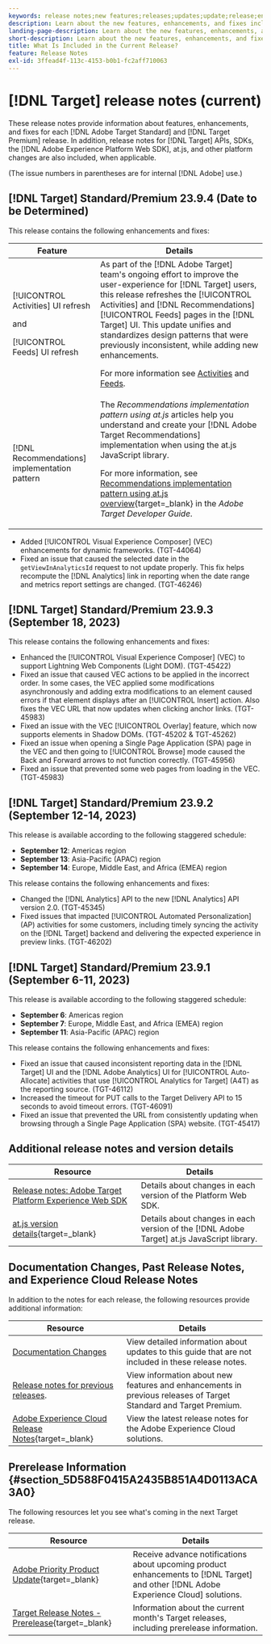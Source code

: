 ```yaml
---
keywords: release notes;new features;releases;updates;update;release;enhancement;enhancements;fixes;bug fixes;updates 
description: Learn about the new features, enhancements, and fixes included in the current release of [!DNL Adobe Target], including SDKs, APIs, and JavaScript libraries.
landing-page-description: Learn about the new features, enhancements, and fixes included in the current release of [!DNL Adobe Target].
short-description: Learn about the new features, enhancements, and fixes included in the current release of [!DNL Adobe Target].
title: What Is Included in the Current Release?
feature: Release Notes
exl-id: 3ffead4f-113c-4153-b0b1-fc2aff710063
---
```

# [!DNL Target] release notes (current)

These release notes provide information about features, enhancements, and fixes for each [!DNL Adobe Target Standard] and [!DNL Target Premium] release. In addition, release notes for [!DNL Target] APIs, SDKs, the [!DNL Adobe Experience Platform Web SDK], at.js, and other platform changes are also included, when applicable.

(The issue numbers in parentheses are for internal [!DNL Adobe] use.)

## [!DNL Target] Standard/Premium 23.9.4 (Date to be Determined)

This release contains the following enhancements and fixes:

|Feature|Details|
| --- | --- |
|[!UICONTROL Activities] UI refresh<P>and<P>[!UICONTROL Feeds] UI refresh|As part of the [!DNL Adobe Target] team's ongoing effort to improve the user-experience for [!DNL Target] users, this release refreshes the [!UICONTROL Activities] and [!DNL Recommendations] [!UICONTROL Feeds] pages in the [!DNL Target] UI. This update unifies and standardizes design patterns that were previously inconsistent, while adding new enhancements.<P>For more information see [Activities](/help/main/c-activities/activities.md) and [Feeds](/help/main/c-recommendations/c-products/feeds.md).|
|[!DNL Recommendations] implementation pattern|The *Recommendations implementation pattern using at.js* articles help you understand and create your [!DNL Adobe Target Recommendations] implementation when using the at.js JavaScript library.<P>For more information, see [Recommendations implementation pattern using at.js overview](https://experienceleague.adobe.com/docs/target-dev/developer/implementation-patterns/atjs/recs-implementation-pattern-atjs.html){target=_blank} in the *Adobe Target Developer Guide*.|

* Added [!UICONTROL Visual Experience Composer] (VEC) enhancements for dynamic frameworks. (TGT-44064)
* Fixed an issue that caused the selected date in the `getViewInAnalyticsId` request to not update properly. This fix helps recompute the [!DNL Analytics] link in reporting when the date range and metrics report settings are changed. (TGT-46246)

## [!DNL Target] Standard/Premium 23.9.3 (September 18, 2023)

This release contains the following enhancements and fixes:

* Enhanced the [!UICONTROL Visual Experience Composer] (VEC) to support Lightning Web Components (Light DOM). (TGT-45422)
* Fixed an issue that caused VEC actions to be applied in the incorrect order. In some cases, the VEC applied some modifications asynchronously and adding extra modifications to an element caused errors if that element displays after an [!UICONTROL Insert] action. Also fixes the VEC URL that now updates when clicking anchor links. (TGT-45983)
* Fixed an issue with the VEC [!UICONTROL Overlay] feature, which now supports elements in Shadow DOMs. (TGT-45202 & TGT-45262)
* Fixed an issue when opening a Single Page Application (SPA) page in the VEC and then going to [!UICONTROL Browse] mode caused the Back and Forward arrows to not function correctly. (TGT-45956)
* Fixed an issue that prevented some web pages from loading in the VEC. (TGT-45983)

## [!DNL Target] Standard/Premium 23.9.2 (September 12-14, 2023)

This release is available according to the following staggered schedule:

* **September 12**: Americas region
* **September 13**: Asia-Pacific (APAC) region
* **September 14**: Europe, Middle East, and Africa (EMEA) region

This release contains the following enhancements and fixes:

* Changed the [!DNL Analytics] API to the new [!DNL Analytics] API version 2.0. (TGT-45345)
* Fixed issues that impacted [!UICONTROL Automated Personalization] (AP) activities for some customers, including timely syncing the activity on the [!DNL Target] backend and delivering the expected experience in preview links. (TGT-46202)

## [!DNL Target] Standard/Premium 23.9.1 (September 6-11, 2023)

This release is available according to the following staggered schedule:

* **September 6**: Americas region
* **September 7**: Europe, Middle East, and Africa (EMEA) region
* **September 11**: Asia-Pacific (APAC) region

This release contains the following enhancements and fixes:

* Fixed an issue that caused inconsistent reporting data in the [!DNL Target] UI and the [!DNL Adobe Analytics] UI for [!UICONTROL Auto-Allocate] activities that use [!UICONTROL Analytics for Target] (A4T) as the reporting source. (TGT-46112)
* Increased the timeout for PUT calls to the Target Delivery API to 15 seconds to avoid timeout errors. (TGT-46091)
* Fixed an issue that prevented the URL from consistently updating when browsing through a Single Page Application (SPA) website. (TGT-45417)

## Additional release notes and version details

|Resource|Details|
|--- |--- |
|[Release notes: Adobe Target Platform Experience Web SDK](https://experienceleague.adobe.com/docs/experience-platform/edge/release-notes.html?lang=en)|Details about changes in each version of the Platform Web SDK.|
|[at.js version details](https://experienceleague.corp.adobe.com/docs/target-dev/developer/client-side/at-js-implementation/target-atjs-versions.html){target=_blank}|Details about changes in each version of the [!DNL Adobe Target] at.js JavaScript library.|
     
## Documentation Changes, Past Release Notes, and Experience Cloud Release Notes

In addition to the notes for each release, the following resources provide additional information:

|Resource|Details|
|--- |--- |
|[Documentation Changes](/help/main/r-release-notes/doc-change.md)|View detailed information about updates to this guide that are not included in these release notes.|
|[Release notes for previous releases](/help/main/r-release-notes/release-notes-for-previous-releases.md).|View information about new features and enhancements in previous releases of Target Standard and Target Premium.|
|[Adobe Experience Cloud Release Notes](https://experienceleague.adobe.com/docs/release-notes/experience-cloud/current.html){target=_blank}|View the latest release notes for the Adobe Experience Cloud solutions.|

## Prerelease Information {#section_5D588F0415A2435B851A4D0113ACA3A0}

The following resources let you see what's coming in the next Target release.

|Resource|Details|
|--- |--- |
|[Adobe Priority Product Update](https://www.adobe.com/subscription/priority-product-update.html){target=_blank}|Receive advance notifications about upcoming product enhancements to [!DNL Target] and other [!DNL Adobe Experience Cloud] solutions.|
|[Target Release Notes - Prerelease](/help/main/r-release-notes/target-release-notes.md){target=_blank}|Information about the current month's Target releases, including prerelease information.|
